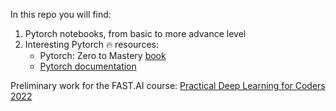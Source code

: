 In this repo you will find:
1. Pytorch notebooks, from basic to more advance level
2. Interesting Pytorch 🔥 resources:
      * Pytorch: Zero to Mastery [book](https://www.learnpytorch.io/)
      * [Pytorch documentation](https://pytorch.org/docs/stable/index.html)
      
 Preliminary work for the FAST.AI course: [Practical Deep Learning for Coders 2022](https://course.fast.ai/)
